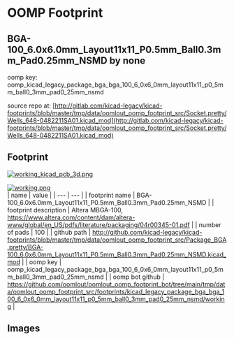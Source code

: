 # OOMP Footprint  
## BGA-100_6.0x6.0mm_Layout11x11_P0.5mm_Ball0.3mm_Pad0.25mm_NSMD  by none  
  
oomp key: oomp_kicad_legacy_package_bga_bga_100_6_0x6_0mm_layout11x11_p0_5mm_ball0_3mm_pad0_25mm_nsmd  
  
source repo at: [http://gitlab.com/kicad-legacy/kicad-footprints/blob/master/tmp/data/oomlout_oomp_footprint_src/Socket.pretty/Wells_648-0482211SA01.kicad_mod](http://gitlab.com/kicad-legacy/kicad-footprints/blob/master/tmp/data/oomlout_oomp_footprint_src/Socket.pretty/Wells_648-0482211SA01.kicad_mod)  
## Footprint  
  
[![working_kicad_pcb_3d.png](working_kicad_pcb_3d_600.png)](working_kicad_pcb_3d.png)  
  
[![working.png](working_600.png)](working.png)  
| name | value | 
| --- | --- | 
| footprint name | BGA-100_6.0x6.0mm_Layout11x11_P0.5mm_Ball0.3mm_Pad0.25mm_NSMD | 
| footprint description | Altera MBGA-100, https://www.altera.com/content/dam/altera-www/global/en_US/pdfs/literature/packaging/04r00345-01.pdf | 
| number of pads | 100 | 
| github path | http://github.com/kicad-legacy/kicad-footprints/blob/master/tmp/data/oomlout_oomp_footprint_src/Package_BGA.pretty/BGA-100_6.0x6.0mm_Layout11x11_P0.5mm_Ball0.3mm_Pad0.25mm_NSMD.kicad_mod | 
| oomp key | oomp_kicad_legacy_package_bga_bga_100_6_0x6_0mm_layout11x11_p0_5mm_ball0_3mm_pad0_25mm_nsmd | 
| oomp bot github | https://github.com/oomlout/oomlout_oomp_footprint_bot/tree/main/tmp/data/oomlout_oomp_footprint_src/footprints/kicad_legacy_package_bga_bga_100_6_0x6_0mm_layout11x11_p0_5mm_ball0_3mm_pad0_25mm_nsmd/working | 
## Images  
